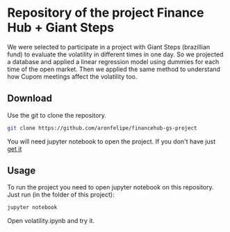 # Repository of the project Finance Hub + Giant Steps

We were selected to participate in a project with Giant Steps (brazillian fund) to evaluate the volatility in different times in one day. So we projected
a database and applied a linear regression model using dummies for each time of the open market. Then we applied the same method to understand how Cupom meetings affect
the volatility too.

## Download

Use the git to clone the repository.

```bash
git clone https://github.com/aronfelipe/financehub-gs-project
```

You will need jupyter notebook to open the project. If you don't have just [get it](https://jupyter.org/install)

## Usage

To run the project you need to open jupyter notebook on this repository. Just run (in the folder of this project):

```bash
jupyter notebook
```

Open volatility.ipynb and try it.